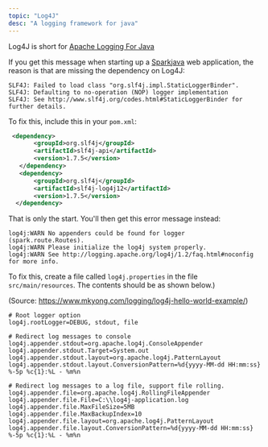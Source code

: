 ```yaml
---
topic: "Log4J"
desc: "A logging framework for java"
---
```


Log4J is short for  [Apache Logging For Java](https://logging.apache.org/log4j)

If you get this message when starting up a [Sparkjava](/topics/spark_java/) web application, the reason is that
are missing the dependency on Log4J:

```
SLF4J: Failed to load class "org.slf4j.impl.StaticLoggerBinder".
SLF4J: Defaulting to no-operation (NOP) logger implementation
SLF4J: See http://www.slf4j.org/codes.html#StaticLoggerBinder for further details.
```

To fix this, include this in your `pom.xml`:

```xml
 <dependency>
       <groupId>org.slf4j</groupId>
       <artifactId>slf4j-api</artifactId>
       <version>1.7.5</version>
   </dependency>
   <dependency>
       <groupId>org.slf4j</groupId>
       <artifactId>slf4j-log4j12</artifactId>
       <version>1.7.5</version>
  </dependency>       
```

That is only the start.  You'll then get this error message instead:

```
log4j:WARN No appenders could be found for logger (spark.route.Routes).
log4j:WARN Please initialize the log4j system properly.
log4j:WARN See http://logging.apache.org/log4j/1.2/faq.html#noconfig for more info.
```

To fix this, create a file called `log4j.properties` in the file `src/main/resources`.  The contents should be as shown below.)

(Source: <https://www.mkyong.com/logging/log4j-hello-world-example/>)

```
# Root logger option
log4j.rootLogger=DEBUG, stdout, file

# Redirect log messages to console
log4j.appender.stdout=org.apache.log4j.ConsoleAppender
log4j.appender.stdout.Target=System.out
log4j.appender.stdout.layout=org.apache.log4j.PatternLayout
log4j.appender.stdout.layout.ConversionPattern=%d{yyyy-MM-dd HH:mm:ss} %-5p %c{1}:%L - %m%n

# Redirect log messages to a log file, support file rolling.
log4j.appender.file=org.apache.log4j.RollingFileAppender
log4j.appender.file.File=C:\\log4j-application.log
log4j.appender.file.MaxFileSize=5MB
log4j.appender.file.MaxBackupIndex=10
log4j.appender.file.layout=org.apache.log4j.PatternLayout
log4j.appender.file.layout.ConversionPattern=%d{yyyy-MM-dd HH:mm:ss} %-5p %c{1}:%L - %m%n
```
